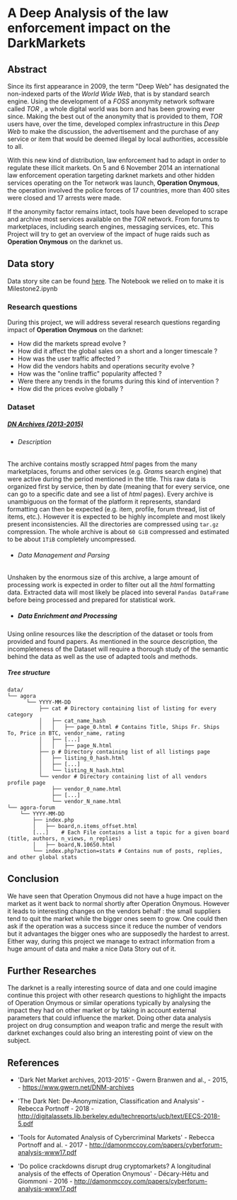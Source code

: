 # A Deep Analysis of the law enforcement impact on the DarkMarkets

## Abstract
Since its first appearance in 2009, the term "Deep Web" has designated the non-indexed parts of the _World Wide Web_, that is by standard search engine. Using the development of a _FOSS_ anonymity network software called _TOR_ , a whole digital world was born and has been growing ever since. Making the best out of the anonymity that is provided to them, _TOR_ users have, over the time, developed complex infrastructure in this _Deep Web_ to make the discussion, the advertisement and the purchase of any service or item that would be deemed illegal by local authorities, accessible to all.

With this new kind of distribution,  law enforcement had to adapt in order to regulate these illicit markets. On 5 and 6 November 2014 an international law enforcement operation targeting darknet markets and other hidden services operating on the Tor network was launch, **Operation Onymous**, the operation involved the police forces of 17 countries, more than 400 sites were closed and 17 arrests were made.

If the anonymity factor remains intact, tools have been developed to scrape and archive most services available on the _TOR_ network. From forums to marketplaces, including search engines, messaging services, etc. This Project will try to get an overview of the impact of huge raids such as **Operation Onymous** on the darknet us.

## Data story
Data story site can be found [here](https://ada-2019.github.io/Project/).
The Notebook we relied on to make it is Milestone2.ipynb

### Research questions
During this project, we will address several research questions regarding impact of **Operation Onymous** on the darknet:
* How did the markets spread evolve ?
* How did it affect the global sales on a short and a longer timescale ?
* How was the user traffic affected ?
* How did the vendors habits and operations security evolve ?
* How was the "online traffic" popularity affected ?
* Were there any trends in the forums during this kind of intervention ?
* How did the prices evolve globally ?

### Dataset
#####  [_DN Archives (2013-2015)_](https://www.gwern.net/DNM-archives)

  - ###### Description
  The archive contains mostly scrapped _html_ pages from the many marketplaces, forums and other services (e.g. _Grams_ search engine) that were active during the period mentioned in the title. This raw data is organized first by service, then by date (meaning that for every service, one can go to a specific date and see a list of _html_ pages). Every archive is unambiguous on the format of the platform it represents, standard formatting can then be expected (e.g. item, profile, forum thread, list of items, etc.). However it is expected to be highly incomplete and most likely present inconsistencies.  All the directories are compressed using `tar.gz` compression. The whole archive is about `60 GiB` compressed and estimated to be about `1TiB` completely uncompressed.
  - ###### Data Management and Parsing
  Unshaken by the enormous size of this archive, a large amount of processing work is expected in order to filter out all the _html_ formatting data. Extracted data will most likely be placed into several `Pandas DataFrame` before being processed and prepared for statistical work.
  - ##### Data Enrichment and Processing
  Using online resources like the description of the dataset or tools from provided and found papers. As mentioned in the source description, the incompleteness of the Dataset will require a thorough study of the semantic behind the data as well as the use of adapted tools and methods.

##### Tree structure
```
data/
└── agora
      └── YYYY-MM-DD
          ├── cat # Directory containing list of listing for every category
          │   ├── cat_name_hash
          │   │   ├── page_0.html # Contains Title, Ships Fr. Ships To, Price in BTC, vendor_name, rating
          │   ├── [...]
          │   │   ├── page_N.html
          ├── p # Directory containing list of all listings page
          │   ├── listing_0_hash.html
          │   ├── [...]
          │   └── listing_N_hash.html
          └── vendor # Directory containing list of all vendors profile page
              ├── vendor_0_name.html
              ├── [...]
              └── vendor_N_name.html
└── agora-forum
    └── YYYY-MM-DD
        ├── index.php
        │   ├── board,n.items_offset.html
        [...]    # Each File contains a list a topic for a given board (title, authors, n_views, n_replies)
        │   ├── board,N.10650.html
        └── index.php?action=stats # Contains num of posts, replies, and other global stats

```

## Conclusion
We have seen that Operation Onymous did not have a huge impact on the market as it went back to normal shortly after Operation Onymous. However it leads to interesting changes on the vendors behalf : the small suppliers tend to quit the market while the bigger ones seem to grow. One could then ask if the operation was a success since it reduce the number of vendors but it advantages the bigger ones who are supposedly the hardest to arrest. Either way, during this project we manage to extract information from a huge amount of data and make a nice Data Story out of it.

## Further Researches
The darknet is a really interesting source of data and one could imagine continue this project with other research questions to highlight the impacts of Operation Onymous or similar operations typically by analysing the impact they had on other market or by taking in account external parameters that could influence the market.
Doing other data analysis project on drug consumption and weapon trafic and merge the result with darknet exchanges could also bring an interesting point of view on the subject.


## References
- 'Dark Net Market archives, 2013-2015'
        - Gwern Branwen and al.,
        - 2015,
        - https://www.gwern.net/DNM-archives

- 'The Dark Net: De-Anonymization, Classification and Analysis'
        - Rebecca Portnoff
        - 2018
        - http://digitalassets.lib.berkeley.edu/techreports/ucb/text/EECS-2018-5.pdf

- 'Tools for Automated Analysis of Cybercriminal Markets'
                - Rebecca Portnoff and al.
                - 2017
                - http://damonmccoy.com/papers/cyberforum-analysis-www17.pdf

- 'Do police crackdowns disrupt drug cryptomarkets? A longitudinal analysis of the effects of Operation Onymous'
                - Décary-Hétu and Giommoni
                - 2016
                - http://damonmccoy.com/papers/cyberforum-analysis-www17.pdf
